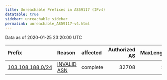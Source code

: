 ```yaml
---
title: Unreachable Prefixes in AS59117 (IPv4)
datatable: true
sidebar: unreachable_sidebar
permalink: unreachable_AS59117-v4.html
---
```


Data as of 2020-01-25 23:20:00 UTC


<div class="datatable-begin"></div>

| Prefix                                                     | Reason                                                                                                  | affected   |   Authorized AS |   MaxLength | Anchor                                       |   unreachable /24s |
|:-----------------------------------------------------------|:--------------------------------------------------------------------------------------------------------|:-----------|----------------:|------------:|:---------------------------------------------|-------------------:|
| [103.108.188.0/24](https://stat.ripe.net/103.108.188.0/24) | [INVALID ASN](https://rpki-validator.ripe.net/announcement-preview?asn=AS59117&prefix=103.108.188.0/24) | complete   |           32708 |          23 | [APNIC](unreachable_APNIC_RPKI_Root-v4.html) |                  1 |

<div class="datatable-end"></div>